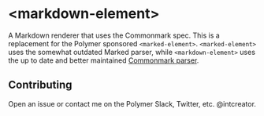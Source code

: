# &lt;markdown-element&gt;

A Markdown renderer that uses the Commonmark spec.  This is a replacement for the Polymer sponsored `<marked-element>`.  `<marked-element>` uses the somewhat outdated Marked parser, while `<markdown-element>` uses the up to date and better maintained [Commonmark parser](https://github.com/commonmark/commonmark.js).

## Contributing

Open an issue or contact me on the Polymer Slack, Twitter, etc. @intcreator.